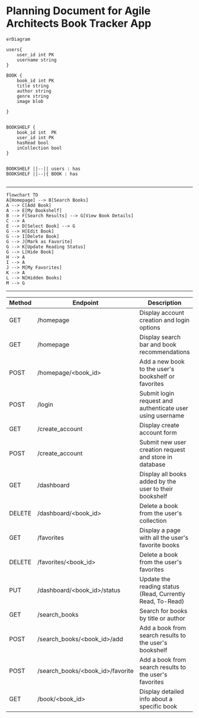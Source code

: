 # Planning Document for Agile Architects Book Tracker App

```mermaid
erDiagram

users{
    user_id int PK
    username string
}

BOOK {
    book_id int PK
    title string
    author string
    genre string
    image blob
    
}


BOOKSHELF {
    book_id int  PK
    user_id int PK
    hasRead bool
    inCollection bool
}


BOOKSHELF ||--|| users : has
BOOKSHELF ||--|{ BOOK : has


```
---
```mermaid
flowchart TD
A[Homepage] --> B[Search Books]
A --> C[Add Book]
A --> E[My Bookshelf]
B --> F[Search Results] --> G[View Book Details]
C --> A
E --> D[Select Book] --> G
G --> H[Edit Book]
G --> I[Delete Book]
G --> J[Mark as Favorite]
G --> K[Update Reading Status]
G --> L[Hide Book]
H --> A
I --> A
J --> M[My Favorites]
K --> A
L --> N[Hidden Books]
M --> G
```
---
| Method | Endpoint | Description | Authorization |
|--------|----------|-------------|---------------|
| GET    | /homepage | Display account creation and login options | Everyone |
| GET    | /homepage | Display search bar and book recommendations | User |
| POST   | /homepage/<book_id> | Add a new book to the user's bookshelf or favorites | User |
| POST   | /login | Submit login request and authenticate user using username | Everyone |
| GET    | /create_account | Display create account form | Everyone |
| POST   | /create_account | Submit new user creation request and store in database | Everyone |
| GET    | /dashboard | Display all books added by the user to their bookshelf | User |
| DELETE | /dashboard/<book_id> | Delete a book from the user's collection | User |
| GET    | /favorites | Display a page with all the user's favorite books | User |
| DELETE | /favorites/<book_id> | Delete a book from the user's favorites | User |
| PUT    | /dashboard/<book_id>/status | Update the reading status (Read, Currently Read, To-Read) | User |
| GET    | /search_books | Search for books by title or author | User |
| POST   | /search_books/<book_id>/add | Add a book from search results to the user's bookshelf | User |
| POST   | /search_books/<book_id>/favorite | Add a book from search results to the user's favorites | User |
| GET    | /book/<book_id> | Display detailed info about a specific book | User |
